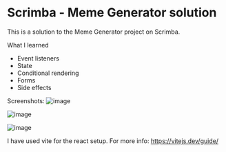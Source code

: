 # Scrimba - Meme Generator solution
This is a solution to the Meme Generator project on Scrimba. 

What I learned
- Event listeners
- State
- Conditional rendering
- Forms
- Side effects

Screenshots:
![image](https://github.com/khushie45/Meme-Generator/assets/77206916/d8ce0dc0-2c3b-45a4-8f3c-8d54476027c6)

![image](https://github.com/khushie45/Meme-Generator/assets/77206916/1809fb99-98c5-4b63-96c6-69622d3bcc0d)

![image](https://github.com/khushie45/Meme-Generator/assets/77206916/6b4c6f13-8635-4cdd-84dd-5be36b68443d)

I have used vite for the react setup. For more info: https://vitejs.dev/guide/
